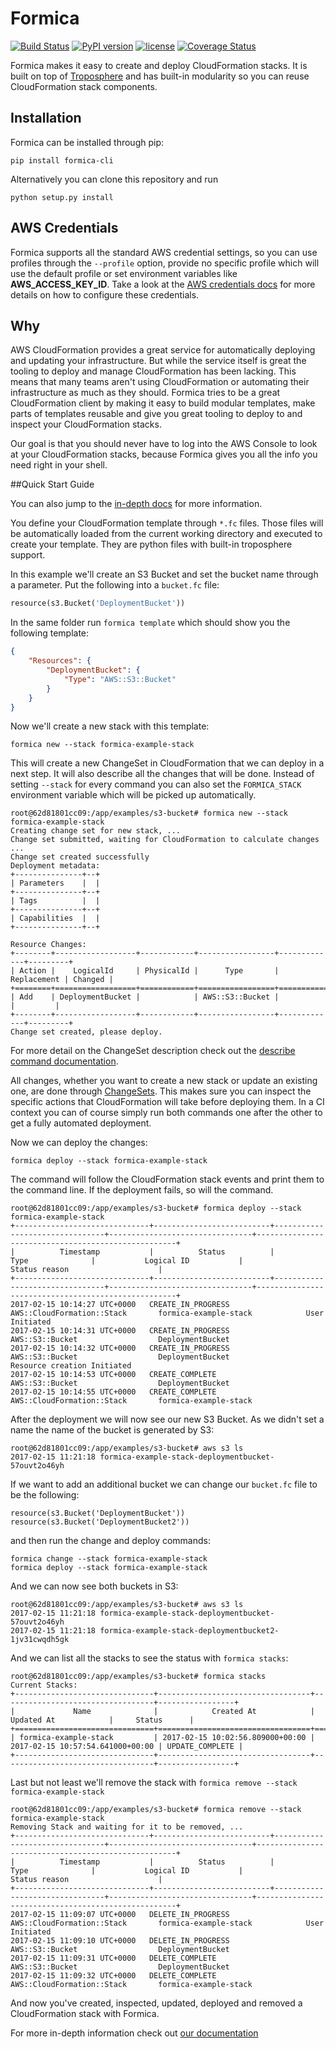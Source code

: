 # Formica
[![Build Status](https://travis-ci.org/flomotlik/formica.svg?branch=master)](https://travis-ci.org/flomotlik/formica)
[![PyPI version](https://badge.fury.io/py/formica-cli.svg)](https://pypi.python.org/pypi/formica-cli)
[![license](https://img.shields.io/github/license/mashape/apistatus.svg)](LICENSE)
[![Coverage Status](https://coveralls.io/repos/github/flomotlik/formica/badge.svg?branch=master)](https://coveralls.io/github/flomotlik/formica?branch=master)

Formica makes it easy to create and deploy CloudFormation stacks. It is built on top of [Troposphere](https://github.com/cloudtools/troposphere) and has built-in modularity so you can reuse CloudFormation stack components.

## Installation

Formica can be installed through pip:

```shell
pip install formica-cli
```

Alternatively you can clone this repository and run

```shell
python setup.py install
```

## AWS Credentials

Formica supports all the standard AWS credential settings, so you can use profiles through the `--profile` option, provide no specific profile which will use the default profile or set environment variables like **AWS_ACCESS_KEY_ID**. Take a look at the [AWS credentials docs](http://docs.aws.amazon.com/cli/latest/userguide/cli-chap-getting-started.html) for more details on how to configure these credentials.

## Why

AWS CloudFormation provides a great service for automatically deploying and updating your infrastructure. But while the service itself is great the tooling to deploy and manage CloudFormation has been lacking. This means that many teams aren't using CloudFormation or automating their infrastructure as much as they should. Formica tries to be a great CloudFormation client by making it easy to build modular templates, make parts of templates reusable and give you great tooling to deploy to and inspect your CloudFormation stacks.

Our goal is that you should never have to log into the AWS Console to look at your CloudFormation stacks, because Formica gives you all the info you need right in your shell.

##Quick Start Guide

You can also jump to the [in-depth docs](docs) for more information.

You define your CloudFormation template through `*.fc` files. Those files will be automatically loaded from the current working directory and executed to create your template. They are python files with built-in troposphere support.

In this example we'll create an S3 Bucket and set the bucket name through a parameter. Put the following into a `bucket.fc` file:

```python
resource(s3.Bucket('DeploymentBucket'))

```

In the same folder run `formica template` which should show you the following template:

```json
{
    "Resources": {
        "DeploymentBucket": {
            "Type": "AWS::S3::Bucket"
        }
    }
}
```

Now we'll create a new stack with this template:

```shell
formica new --stack formica-example-stack
```

This will create a new ChangeSet in CloudFormation that we can deploy in a next step. It will also describe all the changes that will be done. Instead of setting `--stack` for every command you can also set the `FORMICA_STACK` environment variable which will be picked up automatically.

```shell
root@62d81801cc09:/app/examples/s3-bucket# formica new --stack formica-example-stack
Creating change set for new stack, ...
Change set submitted, waiting for CloudFormation to calculate changes ...
Change set created successfully
Deployment metadata:
+---------------+--+
| Parameters    |  |
+---------------+--+
| Tags          |  |
+---------------+--+
| Capabilities  |  |
+---------------+--+

Resource Changes:
+--------+------------------+------------+-----------------+-------------+---------+
| Action |    LogicalId     | PhysicalId |      Type       | Replacement | Changed |
+========+==================+============+=================+=============+=========+
| Add    | DeploymentBucket |            | AWS::S3::Bucket |             |         |
+--------+------------------+------------+-----------------+-------------+---------+
Change set created, please deploy.
```

For more detail on the ChangeSet description check out the [describe command documentation](TODO). 

All changes, whether you want to create a new stack or update an existing one, are done through [ChangeSets](http://docs.aws.amazon.com/AWSCloudFormation/latest/UserGuide/using-cfn-updating-stacks-changesets.html). This makes sure you can inspect the specific actions that CloudFormation will take before deploying them. In a CI context you can of course simply run both commands one after the other to get a fully automated deployment.

Now we can deploy the changes: 

```formica deploy --stack formica-example-stack``` 

The command will follow the CloudFormation stack events and print them to the command line. If the deployment fails, so will the command.

```shell
root@62d81801cc09:/app/examples/s3-bucket# formica deploy --stack formica-example-stack
+------------------------------+--------------------------+--------------------------------+--------------------------------+----------------------------------------------------+
|          Timestamp           |          Status          |              Type              |           Logical ID           |                   Status reason                    |
+------------------------------+--------------------------+--------------------------------+--------------------------------+----------------------------------------------------+
2017-02-15 10:14:27 UTC+0000   CREATE_IN_PROGRESS         AWS::CloudFormation::Stack       formica-example-stack            User Initiated
2017-02-15 10:14:31 UTC+0000   CREATE_IN_PROGRESS         AWS::S3::Bucket                  DeploymentBucket
2017-02-15 10:14:32 UTC+0000   CREATE_IN_PROGRESS         AWS::S3::Bucket                  DeploymentBucket                 Resource creation Initiated
2017-02-15 10:14:53 UTC+0000   CREATE_COMPLETE            AWS::S3::Bucket                  DeploymentBucket
2017-02-15 10:14:55 UTC+0000   CREATE_COMPLETE            AWS::CloudFormation::Stack       formica-example-stack
```

After the deployment we will now see our new S3 Bucket. As we didn't set a name the name of the bucket is generated by S3:

```shell
root@62d81801cc09:/app/examples/s3-bucket# aws s3 ls
2017-02-15 11:21:18 formica-example-stack-deploymentbucket-57ouvt2o46yh
```

If we want to add an additional bucket we can change our `bucket.fc` file to be the following:

```shell
resource(s3.Bucket('DeploymentBucket'))
resource(s3.Bucket('DeploymentBucket2'))
```

and then run the change and deploy commands:

```
formica change --stack formica-example-stack
formica deploy --stack formica-example-stack
```

And we can now see both buckets in S3:

```shell
root@62d81801cc09:/app/examples/s3-bucket# aws s3 ls
2017-02-15 11:21:18 formica-example-stack-deploymentbucket-57ouvt2o46yh
2017-02-15 11:21:18 formica-example-stack-deploymentbucket2-1jv31cwqdh5gk
```

And we can list all the stacks to see the status with `formica stacks`:

```shell
root@62d81801cc09:/app/examples/s3-bucket# formica stacks
Current Stacks:
+-------------------------------+----------------------------------+----------------------------------+-----------------+
|             Name              |            Created At            |            Updated At            |     Status      |
+===============================+==================================+==================================+=================+
| formica-example-stack         | 2017-02-15 10:02:56.809000+00:00 | 2017-02-15 10:57:54.641000+00:00 | UPDATE_COMPLETE |
+-------------------------------+----------------------------------+----------------------------------+-----------------+
```

Last but not least we'll remove the stack with `formica remove --stack formica-example-stack`

```shell
root@62d81801cc09:/app/examples/s3-bucket# formica remove --stack formica-example-stack
Removing Stack and waiting for it to be removed, ...
+------------------------------+--------------------------+--------------------------------+--------------------------------+----------------------------------------------------+
|          Timestamp           |          Status          |              Type              |           Logical ID           |                   Status reason                    |
+------------------------------+--------------------------+--------------------------------+--------------------------------+----------------------------------------------------+
2017-02-15 11:09:07 UTC+0000   DELETE_IN_PROGRESS         AWS::CloudFormation::Stack       formica-example-stack            User Initiated
2017-02-15 11:09:10 UTC+0000   DELETE_IN_PROGRESS         AWS::S3::Bucket                  DeploymentBucket
2017-02-15 11:09:31 UTC+0000   DELETE_COMPLETE            AWS::S3::Bucket                  DeploymentBucket
2017-02-15 11:09:32 UTC+0000   DELETE_COMPLETE            AWS::CloudFormation::Stack       formica-example-stack
```

And now you've created, inspected, updated, deployed and removed a CloudFormation stack with Formica.

For more in-depth information check out [our documentation](docs)